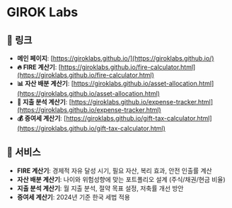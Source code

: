 # GIROK Labs

## 🔗 링크
- **메인 페이지**: [https://giroklabs.github.io/](https://giroklabs.github.io/)
- **🔥 FIRE 계산기**: [https://giroklabs.github.io/fire-calculator.html](https://giroklabs.github.io/fire-calculator.html)
- **📊 자산 배분 계산기**: [https://giroklabs.github.io/asset-allocation.html](https://giroklabs.github.io/asset-allocation.html)
- **💸 지출 분석 계산기**: [https://giroklabs.github.io/expense-tracker.html](https://giroklabs.github.io/expense-tracker.html)
- **💰 증여세 계산기**: [https://giroklabs.github.io/gift-tax-calculator.html](https://giroklabs.github.io/gift-tax-calculator.html)

## 📱 서비스
- **FIRE 계산기**: 경제적 자유 달성 시기, 필요 자산, 복리 효과, 안전 인출률 계산
- **자산 배분 계산기**: 나이와 위험성향에 맞는 포트폴리오 설계 (주식/채권/현금 비율)
- **지출 분석 계산기**: 월 지출 분석, 절약 목표 설정, 저축률 개선 방안
- **증여세 계산기**: 2024년 기준 한국 세법 적용